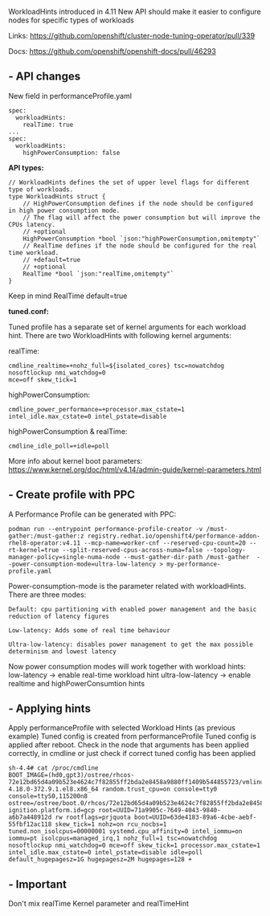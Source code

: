 WorkloadHints introduced in 4.11
New API should make it easier to configure nodes for specific types of workloads 

Links: https://github.com/openshift/cluster-node-tuning-operator/pull/339

Docs: https://github.com/openshift/openshift-docs/pull/46293


## - API changes

New field in performanceProfile.yaml

```
spec:
  workloadHints:
    realTime: true
...
spec:
  workloadHints:
    highPowerConsumption: false
```


**API types:**

```
// WorkloadHints defines the set of upper level flags for different type of workloads.
type WorkloadHints struct {
	// HighPowerConsumption defines if the node should be configured in high power consumption mode.
	// The flag will affect the power consumption but will improve the CPUs latency.
	// +optional
	HighPowerConsumption *bool `json:"highPowerConsumption,omitempty"`
	// RealTime defines if the node should be configured for the real time workload.
	// +default=true
	// +optional
	RealTime *bool `json:"realTime,omitempty"`
}
```

Keep in mind RealTime default=true


**tuned.conf:**

Tuned profile has a separate set of kernel arguments for each workload hint.
There are two WorkloadHints with following kernel arguments:

realTime:
```
cmdline_realtime=+nohz_full=${isolated_cores} tsc=nowatchdog nosoftlockup nmi_watchdog=0 
mce=off skew_tick=1
```
    
highPowerConsumption:
```
cmdline_power_performance=+processor.max_cstate=1 intel_idle.max_cstate=0 intel_pstate=disable
```


highPowerConsumption & realTime:
```
cmdline_idle_poll=+idle=poll
```

More info about kernel boot parameters: https://www.kernel.org/doc/html/v4.14/admin-guide/kernel-parameters.html


## - Create profile with PPC
A Performance Profile can be generated with PPC: 

```
podman run --entrypoint performance-profile-creator -v /must-gather:/must-gather:z registry.redhat.io/openshift4/performance-addon-rhel8-operator:v4.11 --mcp-name=worker-cnf --reserved-cpu-count=20 --rt-kernel=true --split-reserved-cpus-across-numa=false --topology-manager-policy=single-numa-node --must-gather-dir-path /must-gather  --power-consumption-mode=ultra-low-latency > my-performance-profile.yaml 
```

Power-consumption-mode is the parameter related with workloadHints. There are three modes:

```
Default: cpu partitioning with enabled power management and the basic reduction of latency figures

Low-latency: Adds some of real time behaviour

Ultra-low-latency: disables power management to get the max possible determinism and lowest latency
```



Now power consumption modes will work together with workload hints:
low-latency -> enable real-time workload hint
ultra-low-latency -> enable realtime and highPowerConsumtion hints

## - Applying hints

Apply performanceProfile with selected Workload Hints (as previous example)
Tuned config is created from performanceProfile
Tuned config is applied after reboot.
Check in the node that arguments has been applied correctly, in cmdline or just check if correct tuned config has been applied

```
sh-4.4# cat /proc/cmdline
BOOT_IMAGE=(hd0,gpt3)/ostree/rhcos-72e12bd65d4a09b523e4624c7f82855ff2bda2e8458a9880ff1409b544855723/vmlinuz-4.18.0-372.9.1.el8.x86_64 random.trust_cpu=on console=tty0 console=ttyS0,115200n8 ostree=/ostree/boot.0/rhcos/72e12bd65d4a09b523e4624c7f82855ff2bda2e8458a9880ff1409b544855723/0 ignition.platform.id=gcp root=UUID=71a9905c-7649-4043-9840-a6b7a448912d rw rootflags=prjquota boot=UUID=63de4183-89a6-4cbe-aebf-55fbf12ac118 skew_tick=1 nohz=on rcu_nocbs=1 tuned.non_isolcpus=00000001 systemd.cpu_affinity=0 intel_iommu=on iommu=pt isolcpus=managed_irq,1 nohz_full=1 tsc=nowatchdog nosoftlockup nmi_watchdog=0 mce=off skew_tick=1 processor.max_cstate=1 intel_idle.max_cstate=0 intel_pstate=disable idle=poll default_hugepagesz=1G hugepagesz=2M hugepages=128 +

```


## - Important

Don't mix realTime Kernel parameter and realTimeHint